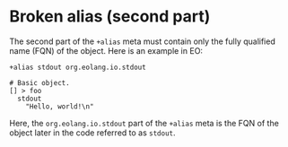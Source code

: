# Broken alias (second part)

The second part of the `+alias` meta must contain only the fully qualified name (FQN)
of the object. Here is an example in EO:

```eo
+alias stdout org.eolang.io.stdout

# Basic object.
[] > foo
  stdout
    "Hello, world!\n"
```

Here, the `org.eolang.io.stdout` part of the `+alias` meta is the
FQN of the object later in the code referred to as `stdout`.
